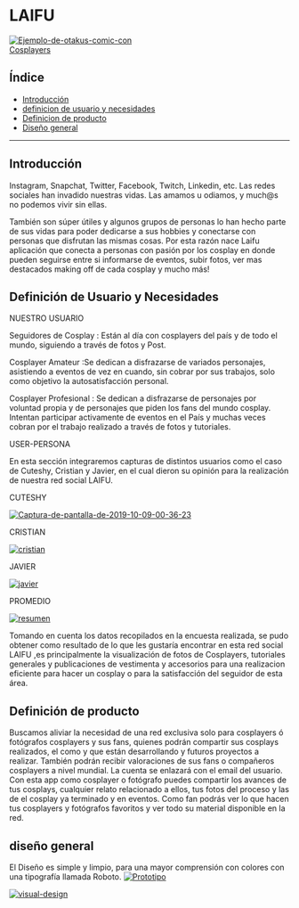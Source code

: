 # LAIFU

<a href="https://ibb.co/qk61JSN"><img src="https://i.ibb.co/18c2zgr/Ejemplo-de-otakus-comic-con.jpg" alt="Ejemplo-de-otakus-comic-con" border="0"></a><br /><a target='_blank' href='https://es.imgbb.com/'>Cosplayers</a><br />

## Índice


* [Introducción](#introducción)
* [definicion de usuario y necesidades](#definición)
* [Definicion de producto](#def2)
* [Diseño general](#diseño)


***

## Introducción

Instagram, Snapchat, Twitter, Facebook, Twitch, Linkedin, etc. Las redes
sociales han invadido nuestras vidas. Las amamos u odiamos, y much@s no podemos
vivir sin ellas.

También son súper útiles y algunos grupos de personas lo han hecho parte de sus vidas
para poder dedicarse a sus hobbies y conectarse con personas que disfrutan las mismas cosas.
Por esta razón nace Laifu aplicación que conecta a personas con pasión por los cosplay en donde pueden seguirse entre si informarse de eventos, subir fotos, ver mas destacados making off de cada cosplay y mucho más!
 


## Definición de Usuario y Necesidades


NUESTRO USUARIO

Seguidores de Cosplay : Están al día con cosplayers del país y de todo el mundo, siguiendo a través de fotos y Post.

Cosplayer Amateur :Se dedican a disfrazarse de variados personajes, asistiendo a eventos de vez en cuando, sin cobrar por sus trabajos, solo como objetivo la autosatisfacción personal.

Cosplayer Profesional : Se dedican a disfrazarse de personajes por voluntad propia y de personajes que piden los fans del mundo cosplay. Intentan participar activamente de eventos en el País y muchas veces cobran por el trabajo realizado a través de fotos y tutoriales.


USER-PERSONA

En esta sección integraremos capturas de distintos usuarios como el caso de Cuteshy, Cristian y Javier, en el cual dieron su opinión para la realización de nuestra red social LAIFU.

CUTESHY

<a href="https://imgbb.com/"><img src="https://i.ibb.co/PwvmZRR/Captura-de-pantalla-de-2019-10-09-00-36-23.png" alt="Captura-de-pantalla-de-2019-10-09-00-36-23" border="0"></a>


CRISTIAN


<a href="https://imgbb.com/"><img src="https://i.ibb.co/wYSytWM/cristian.png" alt="cristian" border="0"></a>

JAVIER


<a href="https://imgbb.com/"><img src="https://i.ibb.co/zR8wq9G/javier.png" alt="javier" border="0"></a>

PROMEDIO

<a href="https://imgbb.com/"><img src="https://i.ibb.co/fSmBKs6/resumen.png" alt="resumen" border="0"></a>


Tomando en cuenta los datos recopilados en la encuesta realizada, se pudo obtener como resultado de lo que les gustaría encontrar en esta red social LAIFU ,es principalmente la visualización de fotos de Cosplayers, tutoriales generales y publicaciones de vestimenta y accesorios para una realizacion eficiente para hacer un cosplay o para la satisfacción del seguidor de esta área.


## Definición de producto
Buscamos aliviar la necesidad de una red exclusiva solo para cosplayers ó fotógrafos cosplayers y sus fans, quienes podrán compartir sus cosplays realizados, el como y que están desarrollando y futuros proyectos a realizar. También podrán recibir valoraciones de sus fans o compañeros cosplayers a nivel mundial. La cuenta se enlazará con el email del usuario. Con esta app como cosplayer o fotógrafo puedes compartir los avances de tus cosplays, cualquier relato relacionado a ellos, tus fotos del proceso y las de el cosplay ya terminado y en eventos. Como fan podrás ver lo que hacen tus cosplayers y fotógrafos favoritos y ver todo su material disponible en la red.


## diseño general
El Diseño es simple y limpio, para una mayor comprensión con colores  con una tipografía llamada Roboto.
<a href="https://ibb.co/k94TsWN"><img src="https://i.ibb.co/KL2gp3T/Prototipo.jpg" alt="Prototipo" border="0"></a>

<a href="https://imgbb.com/"><img src="https://i.ibb.co/F4nP4Sg/visual-design.jpg" alt="visual-design" border="0"></a>